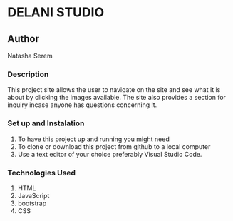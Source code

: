 # DELANI STUDIO
## Author
Natasha Serem
### Description
This project site allows the user to navigate on the site and see what
it is about by clicking the images available.
The site also provides a section for inquiry incase anyone has questions concerning it.
### Set up and Instalation
1. To have this project up and running you might need
1. To clone or download this project from github to a local computer
1. Use a text editor of your choice preferably Visual Studio Code.
### Technologies Used
1. HTML
1. JavaScript
1. bootstrap
1. CSS